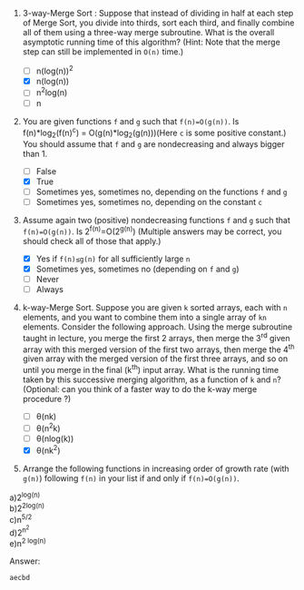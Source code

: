1. 3-way-Merge Sort : Suppose that instead of dividing in half at each step of Merge Sort, you divide into thirds, sort each third, and finally combine all of them using a three-way merge subroutine. What is the overall asymptotic running time of this algorithm? (Hint: Note that the merge step can still be implemented in `O(n)` time.)

   - [ ] n(log(n))<sup>2</sup>
   - [x] n(log(n))
   - [ ] n<sup>2</sup>log(n)
   - [ ] n

2. You are given functions `f` and `g` such that `f(n)=O(g(n))`. Is f(n)*log<sub>2</sub>(f(n)<sup>c</sup>) = O(g(n)*log<sub>2</sub>(g(n)))(Here `c` is some positive constant.) You should assume that `f` and `g` are nondecreasing and always bigger than 1.

   - [ ] False
   - [x] True
   - [ ] Sometimes yes, sometimes no, depending on the functions `f` and `g`
   - [ ] Sometimes yes, sometimes no, depending on the constant `c`

3. Assume again two (positive) nondecreasing functions `f` and `g` such that `f(n)=O(g(n))`. Is 2<sup>f(n)</sup>=O(2<sup>g(n)</sup>) (Multiple answers may be correct, you should check all of those that apply.)

   - [x] Yes if `f(n)≤g(n)` for all sufficiently large `n`
   - [x] Sometimes yes, sometimes no (depending on `f` and `g`)
   - [ ] Never
   - [ ] Always

4. k-way-Merge Sort. Suppose you are given `k` sorted arrays, each with `n` elements, and you want to combine them into a single array of `kn` elements. Consider the following approach. Using the merge subroutine taught in lecture, you merge the first 2 arrays, then merge the 3<sup>rd</sup> given array with this merged version of the first two arrays, then merge the 4<sup>th</sup> given array with the merged version of the first three arrays, and so on until you merge in the final (k<sup>th</sup>) input array. What is the running time taken by this successive merging algorithm, as a function of `k` and `n`? (Optional: can you think of a faster way to do the k-way merge procedure ?)

   - [ ] θ(nk)
   - [ ] θ(n<sup>2</sup>k)
   - [ ] θ(nlog(k))
   - [x] θ(nk<sup>2</sup>)

5. Arrange the following functions in increasing order of growth rate (with `g(n)`) following `f(n)` in your list if and only if `f(n)=O(g(n))`.

a)2<sup>log(n)</sup>  
b)2<sup>2log(n)</sup>  
c)n<sup>5/2</sup>  
d)2<sup>n<sup>2</sup></sup>  
e)n<sup>2 log(n)</sup>

Answer:

```
aecbd
```
